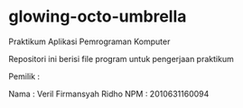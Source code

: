 # glowing-octo-umbrella
Praktikum Aplikasi Pemrograman Komputer

Repositori ini berisi file program untuk pengerjaan praktikum

Pemilik :

Nama : Veril Firmansyah Ridho
NPM : 2010631160094
